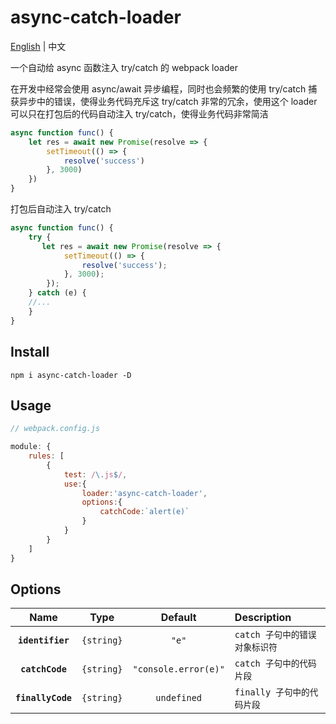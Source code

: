 # async-catch-loader

[English](./README.md) | 中文

一个自动给 async 函数注入 try/catch 的 webpack loader

在开发中经常会使用 async/await 异步编程，同时也会频繁的使用 try/catch 捕获异步中的错误，使得业务代码充斥这 try/catch 非常的冗余，使用这个 loader 可以只在打包后的代码自动注入 try/catch，使得业务代码非常简洁


```javascript
async function func() {
    let res = await new Promise(resolve => {
        setTimeout(() => {
            resolve('success')
        }, 3000)
    })
}
```

打包后自动注入 try/catch
```javascript
async function func() {
    try {
       let res = await new Promise(resolve => {
            setTimeout(() => {
                resolve('success');
            }, 3000);
        });
    } catch (e) {
    //...
    }
}
```

## Install

```
npm i async-catch-loader -D
```

## Usage

```javascript
// webpack.config.js

module: {
    rules: [
        {
            test: /\.js$/,
            use:{
                loader:'async-catch-loader',
                options:{
                    catchCode:`alert(e)`
                }
            }
        }
    ]
}
```

## Options
|Name|Type|Default|Description|
|:--:|:--:|:--:|:----------|
|**`identifier`**|`{string}`|`"e"`|`catch 子句中的错误对象标识符`
|**`catchCode`**|`{string}`|`"console.error(e)"`|`catch 子句中的代码片段`
|**`finallyCode`**|`{string}`|`undefined`|`finally 子句中的代码片段`

